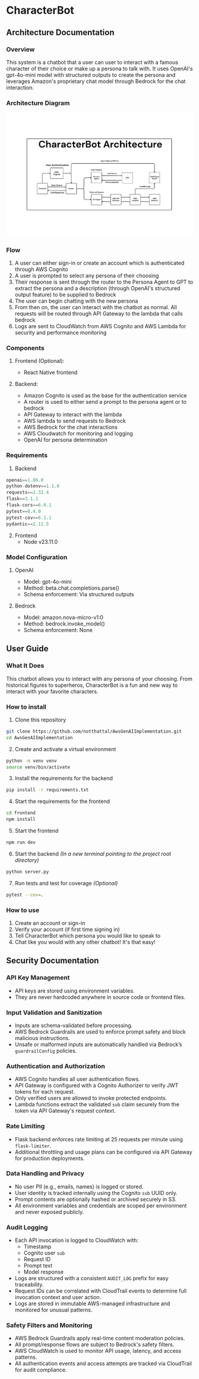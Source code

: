 # CharacterBot

## Architecture Documentation

### Overview
This system is a chatbot that a user can user to interact with a famous character of their choice or make up a persona to talk with. It uses OpenAI's gpt-4o-mini model with structured outputs to create the persona and leverages Amazon's proprietary chat model through Bedrock for the chat interaction.

### Architecture Diagram

![Architecture Diagram](./img/architecture_diagram.png)

### Flow
1. A user can either sign-in or create an account which is authenticated through AWS Cognito
2. A user is prompted to select any persona of their choosing
3. Their response is sent through the router to the Persona Agent to GPT to extract the persona and a description (through OpenAI's structured output feature) to be supplied to Bedrock
4. The user can begin chatting with the new persona
5. From then on, the user can interact with the chatbot as normal. All requests will be routed through API Gateway to the lambda that calls bedrock
6. Logs are sent to CloudWatch from AWS Cognito and AWS Lambda for security and performance monitoring 

### Components

1. Frontend (Optional): 
    - React Native frontend 

2. Backend:
    - Amazon Cognito is used as the base for the authentication service
    - A router is used to either send a prompt to the persona agent or to bedrock
    - API Gateway to interact with the lambda
    - AWS lambda to send requests to Bedrock
    - AWS Bedrock for the chat interactions
    - AWS Cloudwatch for monitoring and logging
    - OpenAI for persona determination

### Requirements

1. Backend
```python
openai==1.86.0
python-dotenv==1.1.0
requests==2.32.4
flask==3.1.1
flask-cors==6.0.1
pytest==8.4.0
pytest-cov==6.1.1
pydantic==2.11.5
```

2. Frontend
    - Node v23.11.0

### Model Configuration

1. OpenAI
    - Model: gpt-4o-mini
    - Method: beta.chat.completions.parse()
    - Schema enforcement: Via structured outputs

2. Bedrock
    - Model: amazon.nova-micro-v1:0
    - Method: bedrock.invoke_model()
    - Schema enforcement: None

## User Guide

### What It Does
This chatbot allows you to interact with any persona of your choosing. From historical figures to superheros, CharacterBot is a fun and new way to interact with your favorite characters.

### How to install

1. Clone this repository 
```bash
git clone https://github.com/notthattal/AwsGenAIImplementation.git
cd AwsGenAIImplementation
```

2. Create and activate a virtual environment
```bash
python -m venv venv
source venv/bin/activate
```

3. Install the requirements for the backend
```bash
pip install -r requirements.txt
```

4. Start the requirements for the frontend
```bash
cd frontend
npm install
``` 

5. Start the frontend
```bash
npm run dev
```

6. Start the backend *(In a new terminal pointing to the project root directory)*
```bash
python server.py
```

7. Run tests and test for coverage *(Optional)*
```bash
pytest --cov=.
```

### How to use

1. Create an account or sign-in
2. Verify your account (if first time signing in)
3. Tell CharacterBot which persona you would like to speak to
4. Chat like you would with any other chatbot! It's that easy!

## Security Documentation

### API Key Management

- API keys are stored using environment variables.
- They are never hardcoded anywhere in source code or frontend files.

### Input Validation and Sanitization

- Inputs are schema-validated before processing.
- AWS Bedrock Guardrails are used to enforce prompt safety and block malicious instructions.
- Unsafe or malformed inputs are automatically handled via Bedrock’s `guardrailConfig` policies.

### Authentication and Authorization

- AWS Cognito handles all user authentication flows.
- API Gateway is configured with a Cognito Authorizer to verify JWT tokens for each request.
- Only verified users are allowed to invoke protected endpoints.
- Lambda functions extract the validated `sub` claim securely from the token via API Gateway's request context.

### Rate Limiting

- Flask backend enforces rate limiting at 25 requests per minute using `flask-limiter`.
- Additional throttling and usage plans can be configured via API Gateway for production deployments.

### Data Handling and Privacy

- No user PII (e.g., emails, names) is logged or stored.
- User identity is tracked internally using the Cognito `sub` UUID only.
- Prompt contents are optionally hashed or archived securely in S3.
- All environment variables and credentials are scoped per environment and never exposed publicly.

### Audit Logging

- Each API invocation is logged to CloudWatch with:
  - Timestamp
  - Cognito user `sub`
  - Request ID
  - Prompt text
  - Model response
- Logs are structured with a consistent `AUDIT_LOG` prefix for easy traceability.
- Request IDs can be correlated with CloudTrail events to determine full invocation context and user action.
- Logs are stored in immutable AWS-managed infrastructure and monitored for unusual patterns.

### Safety Filters and Monitoring

- AWS Bedrock Guardrails apply real-time content moderation policies.
- All prompt/response flows are subject to Bedrock's safety filters.
- AWS CloudWatch is used to monitor API usage, latency, and access patterns.
- All authentication events and access attempts are tracked via CloudTrail for audit compliance.